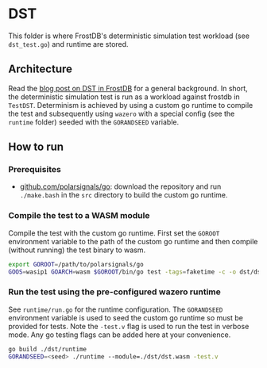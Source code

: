 # DST

This folder is where FrostDB's deterministic simulation test workload (see `dst_test.go`) and runtime are stored.

## Architecture

Read the [blog post on DST in FrostDB](https://www.polarsignals.com/blog/posts/2024/05/28/mostly-dst-in-go) for a general background. In short, the deterministic simulation test is run as a workload against frostdb in `TestDST`. Determinism is achieved by using a custom go runtime to compile the test and subsequently using `wazero` with a special config (see the `runtime` folder) seeded with the `GORANDSEED` variable.

## How to run

### Prerequisites

- [github.com/polarsignals/go](github.com/polarsignals/go): download the repository and run `./make.bash` in the `src` directory to build the custom go runtime.

### Compile the test to a WASM module

Compile the test with the custom go runtime. First set the `GOROOT` environment variable to the path of the custom go runtime and then compile (without running) the test binary to wasm.

```bash
export GOROOT=/path/to/polarsignals/go
GOOS=wasip1 GOARCH=wasm $GOROOT/bin/go test -tags=faketime -c -o dst/dst.wasm ./dst
```

### Run the test using the pre-configured wazero runtime

See `runtime/run.go` for the runtime configuration. The `GORANDSEED` environment variable is used to seed the custom go runtime so must be provided for tests. Note the `-test.v` flag is used to run the test in verbose mode. Any go testing flags can be added here at your convenience.

```bash
go build ./dst/runtime
GORANDSEED=<seed> ./runtime --module=./dst/dst.wasm -test.v
```
